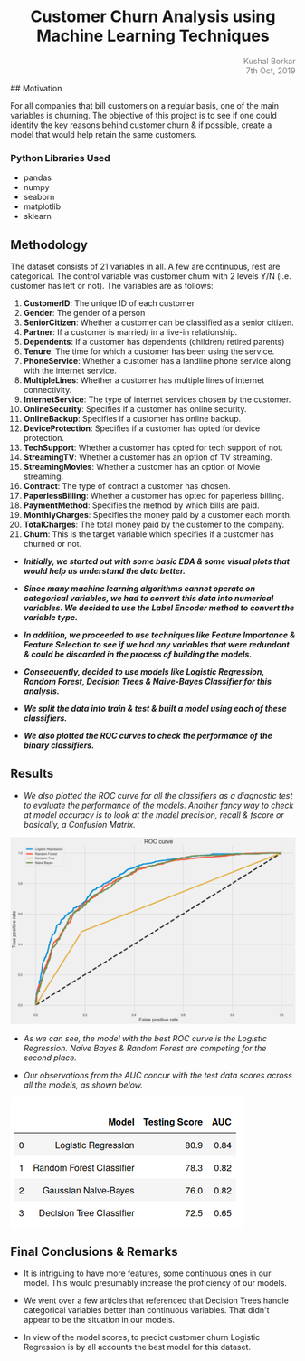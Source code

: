 <h1 align="center"> Customer Churn Analysis using Machine Learning Techniques </h1>
<p align = "right" style="color: gray; font-size:1em;">Kushal Borkar<br>7th Oct, 2019</p>
## Motivation

For all companies that bill customers on a regular basis, one of the main variables is churning. The objective of this project is to see if one could identify the key reasons behind customer churn & if possible, create a model that would help retain the same customers.

### Python Libraries Used

- pandas
- numpy
- seaborn
- matplotlib
- sklearn

## Methodology

The dataset consists of 21 variables in all. A few are continuous, rest are categorical. The control variable was customer churn with 2 levels Y/N (i.e. customer has left or not). The variables are as follows:

1.	__CustomerID__: 	The unique ID of each customer
2.	__Gender__: 	The gender of a person
3.	__SeniorCitizen__:	Whether a customer can be classified as a senior citizen.
4.	__Partner__: 	If a customer is married/ in a live-in relationship.
5.	__Dependents__:	If a customer has dependents (children/ retired parents)
6.	__Tenure__:	The time for which a customer has been using the service.
7.	__PhoneService__:  	Whether a customer has a landline phone service along with the internet service.
8.	__MultipleLines__:	Whether a customer has multiple lines of internet connectivity.
9.	__InternetService__: 	The type of internet services chosen by the customer.
10.	__OnlineSecurity__: 	Specifies if a customer has online security.
11.	__OnlineBackup__: 	Specifies if a customer has online backup.
12.	__DeviceProtection__: 	Specifies if a customer has opted for device protection.
13.	__TechSupport__: 	Whether a customer has opted for tech support of not.
14.	__StreamingTV__:	Whether a customer has an option of TV streaming.
15.	__StreamingMovies__: 	Whether a customer has an option of Movie streaming.
16.	__Contract__:  	The type of contract a customer has chosen.
17.	__PaperlessBilling__:  	Whether a customer has opted for paperless billing.
18.	__PaymentMethod__: 	Specifies the method by which bills are paid.
19.	__MonthlyCharges__: 	Specifies the money paid by a customer each month.
20.	__TotalCharges__: 	The total money paid by the customer to the company.
21.	__Churn__:  	This is the target variable which specifies if a customer has churned or not.

- ___Initially, we started out with some basic EDA & some visual plots that would help us understand the data better.___

- ___Since many machine learning algorithms cannot operate on categorical variables, we had to convert this data into numerical variables. We decided to use the Label Encoder method to convert the variable type.___

- ___In addition, we proceeded to use techniques like Feature Importance & Feature Selection to see if we had any variables that were redundant & could be discarded in the process of building the models.___

- ___Consequently, decided to use models like Logistic Regression, Random Forest, Decision Trees & Naive-Bayes Classifier for this analysis.___

- ___We split the data into train & test & built a model using each of these classifiers.___

- ___We also plotted the ROC curves to check the performance of the binary classifiers.___

## Results

- _We also plotted the ROC curve for all the classifiers as a diagnostic test to evaluate the performance of the models. Another fancy way to check at model accuracy is to look at the model precision, recall & fscore or basically, a Confusion Matrix._

![img_1](img/roc_curve_comp.png)

- _As we can see, the model with the best ROC curve is the Logistic Regression. Naïve Bayes & Random Forest are competing for the second place._

- _Our observations from the AUC concur with the test data scores across all the models, as shown below._

<img src="img/res_comp.png" align = "center">

## Final Conclusions & Remarks

- It is intriguing to have more features, some continuous ones in our model. This would presumably increase the proficiency of our models.

- We went over a few articles that referenced that Decision Trees handle categorical variables better than continuous variables. That didn't appear to be the situation in our models.

- In view of the model scores, to predict customer churn Logistic Regression is by all accounts the best model for this dataset.
